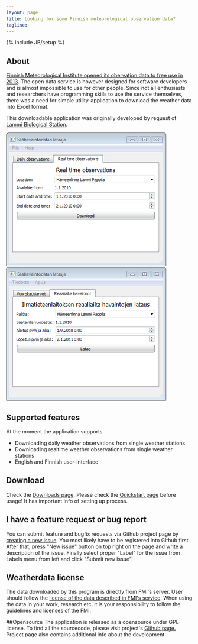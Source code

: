 ```yaml
---
layout: page
title: Looking for some Finnish meteorological observation data? 
tagline: 
---
```

{% include JB/setup %}

## About
[Finnish Meteorological Institute opened its obervation data to free use in 2013](https://ilmatieteenlaitos.fi/avoin-data). The open data service
is however designed for software developers and is almost impossible to use for other people. 
Since not all enthusiasts and researchers have programming skills to use the service themselves, there was a need for simple utility-application to download the weather data into Excel format.

This downloadable application was originally developed by request of [Lammi Biological Station](http://www.helsinki.fi/lammi/). 

![screenshot](assets/images/english-screen.png)
![screenshot](assets/images/finnish-screen.png)

## Supported features
At the moment the application supports 

* Downloading daily weather observations from single weather stations
* Downloading realtime weather observations from single weather stations
* English and Finnish user-interface


## Download
Check the [Downloads page](downloads.html).
Please check the [Quickstart page](quickstart/quickstart.html) before usage! It has important info of setting up process.

## I have a feature request or bug report
You can submit feature and bugfix requests via Github project page by [creating a new issue](https://github.com/Tumetsu/Ilmatieteenlaitoksen-saadata-lataaja/issues). You most likely have to be registered into Github first. After that, press "New issue" button on top right on the page and write a description of the issue. Finally select proper "Label" for the issue from Labels menu from left and click "Submit new issue".

## Weatherdata license
The data downloaded by this program is directly from FMI's server. User should follow the [license of the data described in FMI's service](http://ilmatieteenlaitos.fi/avoin-data-lisenssi). When using the data in your work, research etc. it is your responsibility to follow the guidelines and licenses of the FMI.


##Opensource
The application is released as a opensource under GPL-license. To find all the sourcecode, please visit project's [Github page.](https://github.com/Tumetsu/Ilmatieteenlaitoksen-saadata-lataaja)
Project page also contains additional info about the development.



